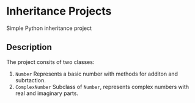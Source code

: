 # Inheritance Projects

Simple Python inheritance project 

## Description

The project consits of two classes:
1. `Number` Represents a basic number with methods for additon and subrtaction.
2. `ComplexNumber` Subclass of `Number`, represents complex numbers with  real and imaginary parts.


